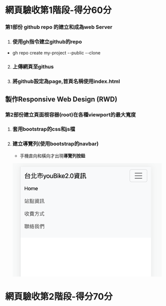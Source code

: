 # 網頁驗收第1階段-得分60分
### 第1部份 github repo 的建立和成為web Server

1. ### 使用gh指令建立github的repo
  - gh repo create my-project --public --clone
  
2. ### 上傳網頁至githus

3. ### 將github設定為page,首頁名稱使用index.html

## 製作Responsive Web Design (RWD)
### 第2部份建立頁面根容器(root)在各種viewport的最大寬度

1. ### 套用bootstrap的css和js檔
   
2. ### 建立導覽列(使用bootstrap的navbar)
   
    - 手機直向和橫向才出現**導覽列按鈕**
  
   ![](images/pic1.png)

# 網頁驗收第2階段-得分70分





